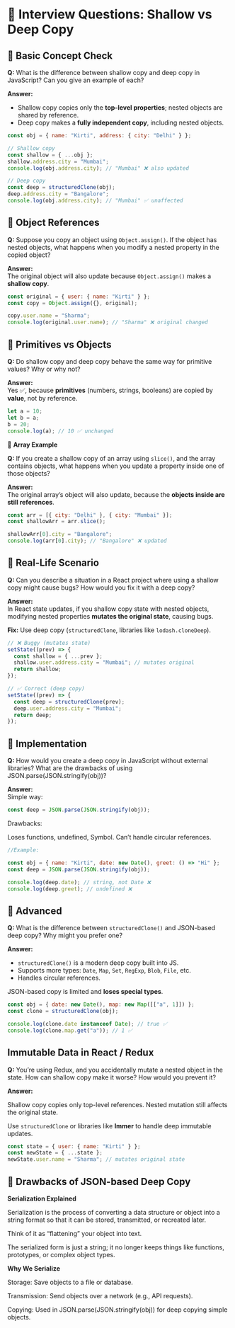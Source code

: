 # 📘 Interview Questions: Shallow vs Deep Copy

## 🔹 Basic Concept Check

**Q:** What is the difference between shallow copy and deep copy in JavaScript? Can you give an example of each?

**Answer:**

- Shallow copy copies only the **top-level properties**; nested objects are shared by reference.
- Deep copy makes a **fully independent copy**, including nested objects.

```js
const obj = { name: "Kirti", address: { city: "Delhi" } };

// Shallow copy
const shallow = { ...obj };
shallow.address.city = "Mumbai";
console.log(obj.address.city); // "Mumbai" ❌ also updated

// Deep copy
const deep = structuredClone(obj);
deep.address.city = "Bangalore";
console.log(obj.address.city); // "Mumbai" ✅ unaffected
```

## 🔹 **Object References**

**Q:** Suppose you copy an object using `Object.assign()`. If the object has nested objects, what happens when you modify a nested property in the copied object?

**Answer:**  
The original object will also update because `Object.assign()` makes a **shallow copy**.

```javascript
const original = { user: { name: "Kirti" } };
const copy = Object.assign({}, original);

copy.user.name = "Sharma";
console.log(original.user.name); // "Sharma" ❌ original changed
```

## 🔹 **Primitives vs Objects**

**Q:** Do shallow copy and deep copy behave the same way for primitive values? Why or why not?

**Answer:**  
Yes ✅, because **primitives** (numbers, strings, booleans) are copied by **value**, not by reference.

```javascript
let a = 10;
let b = a;
b = 20;
console.log(a); // 10 ✅ unchanged
```

🔹 **Array Example**

**Q:** If you create a shallow copy of an array using `slice()`, and the array contains objects, what happens when you update a property inside one of those objects?

**Answer:**  
The original array’s object will also update, because the **objects inside are still references**.

```javascript
const arr = [{ city: "Delhi" }, { city: "Mumbai" }];
const shallowArr = arr.slice();

shallowArr[0].city = "Bangalore";
console.log(arr[0].city); // "Bangalore" ❌ updated
```

## 🔹 **Real-Life Scenario**

**Q:** Can you describe a situation in a React project where using a shallow copy might cause bugs? How would you fix it with a deep copy?

**Answer:**  
In React state updates, if you shallow copy state with nested objects, modifying nested properties **mutates the original state**, causing bugs.

**Fix:** Use deep copy (`structuredClone`, libraries like `lodash.cloneDeep`).

```javascript
// ❌ Buggy (mutates state)
setState((prev) => {
  const shallow = { ...prev };
  shallow.user.address.city = "Mumbai"; // mutates original
  return shallow;
});

// ✅ Correct (deep copy)
setState((prev) => {
  const deep = structuredClone(prev);
  deep.user.address.city = "Mumbai";
  return deep;
});
```

## 🔹 **Implementation**

**Q:** How would you create a deep copy in JavaScript without external libraries? What are the drawbacks of using JSON.parse(JSON.stringify(obj))?

**Answer:**  
Simple way:

```javascript
const deep = JSON.parse(JSON.stringify(obj));
```

Drawbacks:

Loses functions, undefined, Symbol.
Can’t handle circular references.

```javascript
//Example:

const obj = { name: "Kirti", date: new Date(), greet: () => "Hi" };
const deep = JSON.parse(JSON.stringify(obj));

console.log(deep.date); // string, not Date ❌
console.log(deep.greet); // undefined ❌
```

## 🔹 **Advanced**

**Q:** What is the difference between `structuredClone()` and JSON-based deep copy? Why might you prefer one?

**Answer:**

- `structuredClone()` is a modern deep copy built into JS.
- Supports more types: `Date`, `Map`, `Set`, `RegExp`, `Blob`, `File`, etc.
- Handles circular references.

JSON-based copy is limited and **loses special types**.

```javascript
const obj = { date: new Date(), map: new Map([["a", 1]]) };
const clone = structuredClone(obj);

console.log(clone.date instanceof Date); // true ✅
console.log(clone.map.get("a")); // 1 ✅
```

## Immutable Data in React / Redux

**Q:** You’re using Redux, and you accidentally mutate a nested object in the state. How can shallow copy make it worse? How would you prevent it?

**Answer:**

Shallow copy copies only top-level references. Nested mutation still affects the original state.

Use `structuredClone` or libraries like **Immer** to handle deep immutable updates.

```javascript
const state = { user: { name: "Kirti" } };
const newState = { ...state };
newState.user.name = "Sharma"; // mutates original state
```

## 🔹 Drawbacks of JSON-based Deep Copy

**Serialization Explained**

Serialization is the process of converting a data structure or object into a string format so that it can be stored, transmitted, or recreated later.

Think of it as “flattening” your object into text.

The serialized form is just a string; it no longer keeps things like functions, prototypes, or complex object types.

**Why We Serialize**

Storage: Save objects to a file or database.

Transmission: Send objects over a network (e.g., API requests).

Copying: Used in JSON.parse(JSON.stringify(obj)) for deep copying simple objects.

